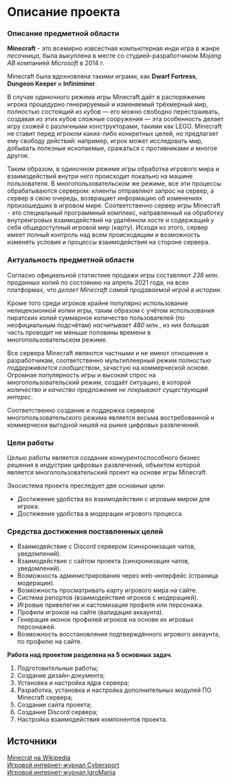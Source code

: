 # Описание проекта

### Описание предметной области

**Minecraft** - это всемирно извсестная компьютерная инди игра в жанре *песочница*,
была выкуплена в месте со студией-разработчиком *Mojang AB* компанией *Microsoft* в 2014 г.

Minecraft была вдохновлена такими играми, как **Dwarf Fortress**, **Dungeon Keeper**
и **Infiniminer**.

В случае одиночного режима игры Minecraft даёт в распоряжение игрока процедурно генерируемый
и изменяемый трёхмерный мир, полностью состоящий из кубов — его можно свободно перестраивать,
создавая из этих кубов сложные сооружения — эта особенность делает игру схожей с различными
конструкторами, такими как LEGO. Minecraft не ставит перед игроком каких-либо конкретных целей,
но предлагает ему свободу действий: например, игрок может исследовать мир, добывать полезные
ископаемые, сражаться с противниками и многое другое.

Таким образом, в одиночном режиме игры обработка игрового мира и взаимодействий внутри него
происходит локально на машине пользователя.
В многопользовательском же режиме, все эти процессы обрабатываются сервером: клиенты отправляют
запрос на сервер, а сервер в свою очередь, возвращает информацию об изменениях произошедших в 
игровом мире.
Соответственно сервер игры Minecraft - это специальный программный комплекс, направленный на
обработку внутреигровых взаимодействий на удалённом хосте и содержащий у себя общедоступный
игровой мир (карту). Исходя из этого, сервер имеет полный контроль над всем происходящим 
и возможность изменять условия и процессы взаимодействия на стороне сервера.

### Актуальность предметной области
Согласно официальной статистике продажи игры составляют *238 млн*. проданных копий
по состоянию на апрель 2021 года, на всех платформах, *что делает Minecraft
самой продаваемой игрой в истории*.

Кроме того среди игроков крайне популярно использование нелицензионной копии игры,
таким образом с учётом использования пиратских копий суммарное количество
пользователей (по неофициальным подсчётам) *насчитывает 480 млн.*,
из них большая часть проводит не меньше половины времени в многопользовательском режиме.

Все сервера Minecraft являются частными и не имеют отношения к разработчикам,
соответственно мультиплеерный режим *полностью поддерживается сообществом*,
зачастую на коммерческой основе. Огромная популярность игры и высокий спрос
на многопользовательский режим, создаёт ситуацию, в которой
*количество и качество предложения не покрывают существующий интерес*.

Соответственно создание и поддержка серверов многопользовательского
режима является весьма востребованной и коммерчески выгодной нишей на рынке цифровых развлечений.

### Цели работы

Целью работы является создание конкурентоспособного бизнес решения
в индустрии цифровых развлечений, объектом которой является многопользовательский проект
на основе игры Minecraft.

Экосистема проекта преследует две основные цели:
*	Достижение удобства во взаимодействии с игровым миром для игрока.
*	Достижение удобства в модерации игрового процесса.

### Средства достижения поставленных целей

*	Взаимодействие с Discord сервером (синхронизация чатов, уведомлений).
*	Взаимодействие с сайтом проекта (синхронизация чатов, уведомлений).
*	Возможность администрирования через web-интерфейс (страница модерации).
* 	Возможность просматривать карту игрового мира на сайте.
*	Система репортов (взаимодействие игроков с модерацией).
*	Игровые привелегии и кастомизация профиля или персонажа.
*	Профили игроков на сайте (валидация аккаунта).
*	Генерация иконок профилей игроков на основе их игровых персонажей.
*	Возможность восстановления подтверждённого игрового аккаунта, по профилю на сайте.

**Работа над проектом разделена на 5 основных задач**.

1. 	Подготовительные работы;
2.	Создание дизайн-документа;
3.	Установка и настройка ядра сервера;
4.	Разработка, установка и настройка дополнительных модулей ПО Minecraft сервера;
3. 	Создание сайта проекта;
4.	Создание Discord сервера;
5.	Настройка взаимодействия компонентов проекта.


## Источники

[Minecrat на Wikipedia](https://ru.wikipedia.org/wiki/Minecraft) \
[Игровой интернет-журнал Cybersport](https://www.cybersport.ru/games/news/srednii-vozrast-auditorii-minecraft-vyros-do-27-let-igru-pokupali-dazhe-v-vatikane-i-antarktide#:~:text=%D0%A1%D0%BF%D1%80%D0%B0%D0%B2%D0%BE%D1%87%D0%BD%D0%B0%D1%8F%20%D0%B8%D0%BD%D1%84%D0%BE%D1%80%D0%BC%D0%B0%D1%86%D0%B8%D1%8F%20%D0%BE%20Minecraft%3A,%D0%B1%D0%BE%D0%BB%D1%8C%D1%88%D0%B5%2C%20%D1%87%D0%B5%D0%BC%20%D0%B2%202019%20%D0%B3%D0%BE%D0%B4%D1%83.) \
[Игровой интернет-журнал IgroMania](https://www.igromania.ru/news/88045/V_Minecraft_igrayut_poryadka_480_millionov_chelovek_bolshinstvo_iz_Kitaya.html) 
